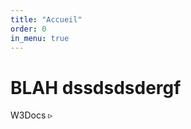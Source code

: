 ```yaml
---
title: "Accueil"
order: 0
in_menu: true
---
```

# BLAH dssdsdsdergf 

<span class="flipH">W3Docs &#9657;</span> 